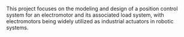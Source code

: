 This project focuses on the modeling and design of a position control system for an electromotor and its associated load system, with electromotors being widely utilized as industrial actuators in robotic systems. 
